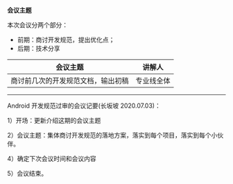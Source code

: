 **会议主题**

本次会议分两个部分：

- 前期：商讨开发规范，提出优化点；
- 后期：技术分享

| 会议主题                                                     | 讲解人 |
| ------------------------------------------------------------ | ------ |
| 商讨前几次的开发规范文档，输出初稿                     | 专业线全体  |





-------



Android 开发规范过审的会议记要(长坂坡 2020.07.03)：

1）开场：更新介绍这期的会议主题

2）会议主题：集体商讨开发规范的落地方案，落实到每个项目，落实到每个小伙伴。

4）确定下次会议时间和会议内容

5）会议结束。